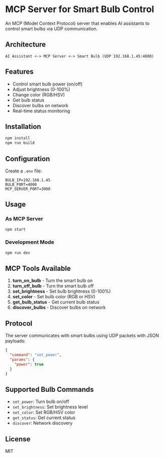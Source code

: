 # MCP Server for Smart Bulb Control

An MCP (Model Context Protocol) server that enables AI assistants to control smart bulbs via UDP communication.

## Architecture

```
AI Assistant <-> MCP Server <-> Smart Bulb (UDP 192.168.1.45:4000)
```

## Features

- Control smart bulb power (on/off)
- Adjust brightness (0-100%)
- Change color (RGB/HSV)
- Get bulb status
- Discover bulbs on network
- Real-time status monitoring

## Installation

```bash
npm install
npm run build
```

## Configuration

Create a `.env` file:

```env
BULB_IP=192.168.1.45
BULB_PORT=4000
MCP_SERVER_PORT=3000
```

## Usage

### As MCP Server
```bash
npm start
```

### Development Mode
```bash
npm run dev
```

## MCP Tools Available

1. **turn_on_bulb** - Turn the smart bulb on
2. **turn_off_bulb** - Turn the smart bulb off
3. **set_brightness** - Set bulb brightness (0-100%)
4. **set_color** - Set bulb color (RGB or HSV)
5. **get_bulb_status** - Get current bulb status
6. **discover_bulbs** - Discover bulbs on network

## Protocol

The server communicates with smart bulbs using UDP packets with JSON payloads:

```json
{
  "command": "set_power",
  "params": {
    "power": true
  }
}
```

## Supported Bulb Commands

- `set_power`: Turn bulb on/off
- `set_brightness`: Set brightness level
- `set_color`: Set RGB/HSV color
- `get_status`: Get current status
- `discover`: Network discovery

## License

MIT 